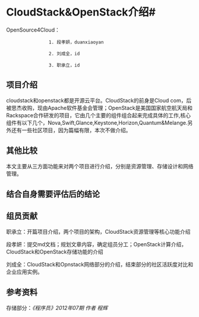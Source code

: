 # CloudStack&OpenStack介绍#



  OpenSource4Cloud：
  
                    1. 段孝妍，duanxiaoyan
        
                    2. 刘成全，id
                    
                    3. 职承立，id
## 项目介绍 ##
 cloudstack和openstack都是开源云平台。CloudStack的前身是Cloud com，后被思杰收购，现由Apache软件基金会管理；OpenStack是美国国家航空航天局和Rackspace合作研发的项目，它由几个主要的组件组合起来完成具体的工作,核心组件有以下几个，Nova,Swift,Glance,Keystone,Horizon,Quantum&Melange.另外还有一些社区项目，因为篇幅有限，本次不做介绍。 


## 其他比较 ##
 本文主要从三方面功能来对两个项目进行介绍，分别是资源管理、存储设计和网络管理。

## 结合自身需要评估后的结论 ##


## 组员贡献 ##

职承立：开篇项目介绍，两个项目的架构，CloudStack资源管理等核心功能介绍

段孝妍：提交md文档；规划文章内容，确定组员分工；OpenStack计算介绍，CloudStack和OpenStack存储功能的介绍

刘成全：CloudStack和Opnstack网络部分的介绍，结束部分的社区活跃度对比和企业应用实例。

## 参考资料 ##
存储部分：_《程序员》2012年07期 作者 程辉_
